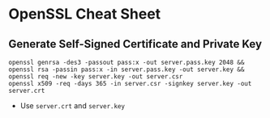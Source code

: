 OpenSSL Cheat Sheet
===================

## Generate Self-Signed Certificate and Private Key

```shell
openssl genrsa -des3 -passout pass:x -out server.pass.key 2048 && openssl rsa -passin pass:x -in server.pass.key -out server.key && openssl req -new -key server.key -out server.csr
openssl x509 -req -days 365 -in server.csr -signkey server.key -out server.crt
```

- Use `server.crt` and `server.key`
